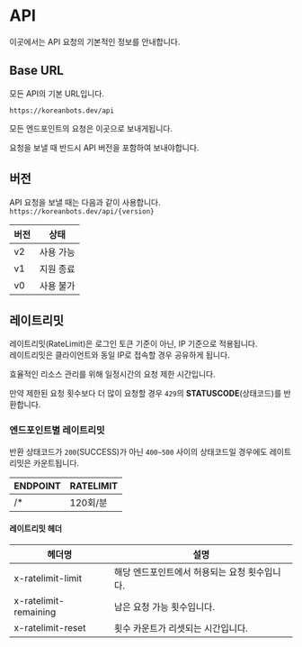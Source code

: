 # API

이곳에서는 API 요청의 기본적인 정보를 안내합니다.

## Base URL

모든 API의 기본 URL입니다.

```
https://koreanbots.dev/api
```

모든 엔드포인트의 요청은 이곳으로 보내게됩니다.

요청을 보낼 때 반드시 API 버전을 포함하여 보내야합니다.

## 버전

API 요청을 보낼 때는 다음과 같이 사용합니다.
`https://koreanbots.dev/api/{version}`

| 버전     | 상태   |
|---------|-------|
|   v2    |사용 가능|
|   v1    |지원 종료|
|   v0    |사용 불가|

## 레이트리밋

<Message type='error'>레이트리밋(RateLimit)은 로그인 토큰 기준이 아닌, IP 기준으로 적용됩니다. <br/> 레이트리밋은 클라이언트와 동일 IP로 접속할 경우 공유하게 됩니다.</Message>

효율적인 리소스 관리를 위해 일정시간의 요청 제한 시간입니다.

만약 제한된 요청 횟수보다 더 많이 요청할 경우 `429`의 **STATUSCODE**(상태코드)를 반환합니다.

### 엔드포인트별 레이트리밋

반환 상태코드가 `200`(SUCCESS)가 아닌 `400~500` 사이의 상태코드일 경우에도 레이트리밋은 카운트됩니다.

| ENDPOINT | RATELIMIT |
| -------- | --------- |
| /*       | 120회/분  |

#### 레이트리밋 헤더

| 헤더명 | 설명 |
|-------|------|
| x-ratelimit-limit | 해당 엔드포인트에서 허용되는 요청 횟수입니다. |
| x-ratelimit-remaining | 남은 요청 가능 횟수입니다. |
| x-ratelimit-reset | 횟수 카운트가 리셋되는 시간입니다. |
